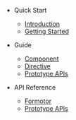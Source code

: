 * Quick Start
  * [Introduction](intro.md)
  * [Getting Started](start.md)

* Guide
  * [Component](component.md)
  * [Directive](directive.md)
  * [Prototype APIs](proto.md)

* API Reference
  * [Formotor](api.md)
  * [Prototype APIs](api-proto.md)
